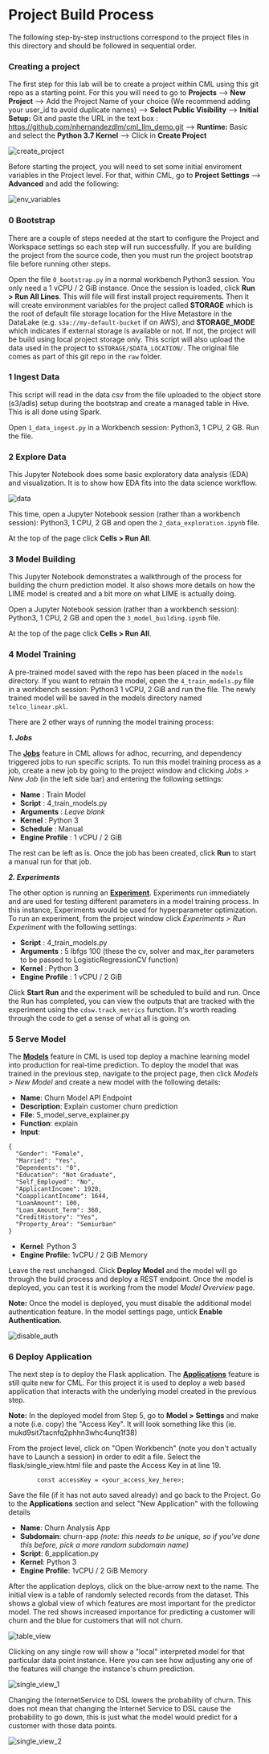# Project Build Process

The following step-by-step instructions correspond to the project files in this directory and should be followed in sequential order.

### Creating a project

The first step for this lab will be to create a project within CML using this git repo as a starting point. 
For this you will need to go to **Projects** --> **New Project** --> Add the Project Name of your choice (We recommend adding your user_id to avoid duplicate names) --> **Select Public Visibility** --> **Initial Setup:** Git and paste the URL in the text box : https://github.com/nhernandezdlm/cml_llm_demo.git --> **Runtime:** Basic and select the **Python 3.7 Kernel** --> Click in **Create Project**

![create_project](../images/create_project.png)

Before starting the project, you will need to set some initial enviroment variables in the Project level. For that, within CML, go to **Project Settings** --> **Advanced** and add the following:

![env_variables](../images/env_variables.png)


### 0 Bootstrap

There are a couple of steps needed at the start to configure the Project and Workspace settings so each step will run successfully. If you are building the project from the source code, then you must run the project bootstrap file before running other steps.

Open the file `0_bootstrap.py` in a normal workbench Python3 session. You only need a 1 vCPU / 2 GiB instance. Once the session is loaded, click **Run > Run All Lines**. This will file will first install project requirements. Then it will create environment variables for the project called **STORAGE** which is the root of default file storage location for the Hive Metastore in the DataLake (e.g. `s3a://my-default-bucket` if on AWS), and **STORAGE_MODE** which indicates if external storage is available or not. If not, the project will be build using local project storage only. This script will also upload the data used in the project to `$STORAGE/$DATA_LOCATION/`. The original file comes as part of this git repo in the `raw` folder.


### 1 Ingest Data

This script will read in the data csv from the file uploaded to the object store (s3/adls) setup during the bootstrap and create a managed table in Hive. This is all done using Spark.

Open `1_data_ingest.py` in a Workbench session: Python3, 1 CPU, 2 GB. Run the file.


### 2 Explore Data

This Jupyter Notebook does some basic exploratory data analysis (EDA) and visualization. It is to show how EDA fits into the data science workflow.

![data](../images/data.png)

This time, open a Jupyter Notebook session (rather than a workbench session): Python3, 1 CPU, 2 GB and open the `2_data_exploration.ipynb` file. 

At the top of the page click **Cells > Run All**.


### 3 Model Building

This Jupyter Notebook demonstrates a walkthrough of the process for building the churn prediction model. It also shows more details on how the LIME model is created and a bit more on what LIME is actually doing.

Open a Jupyter Notebook session (rather than a workbench session): Python3, 1 CPU, 2 GB and open the `3_model_building.ipynb` file. 

At the top of the page click **Cells > Run All**.


### 4 Model Training

A pre-trained model saved with the repo has been placed in the `models` directory. If you want to retrain the model, open the `4_train_models.py` file in a workbench session: Python3 1 vCPU, 2 GiB and run the file. The newly trained model will be saved in the models directory named `telco_linear.pkl`. 

There are 2 other ways of running the model training process:

***1. Jobs***

The **[Jobs](https://docs.cloudera.com/machine-learning/cloud/jobs-pipelines/topics/ml-creating-a-job.html)** feature in CML allows for adhoc, recurring, and dependency triggered jobs to run specific scripts. To run this model training process as a job, create a new job by going to the project window and clicking _Jobs > New Job_ (in the left side bar) and entering the following settings:

* **Name** : Train Model
* **Script** : 4_train_models.py
* **Arguments** : _Leave blank_
* **Kernel** : Python 3
* **Schedule** : Manual
* **Engine Profile** : 1 vCPU / 2 GiB

The rest can be left as is. Once the job has been created, click **Run** to start a manual run for that job.

***2. Experiments***

The other option is running an **[Experiment](https://docs.cloudera.com/machine-learning/cloud/experiments/topics/ml-running-an-experiment.html)**. Experiments run immediately and are used for testing different parameters in a model training process. In this instance, Experiments would be used for hyperparameter optimization. To run an experiment, from the project window click *Experiments > Run Experiment* with the following settings:

* **Script** : 4_train_models.py
* **Arguments** : 5 lbfgs 100 (these the cv, solver and max_iter parameters to be passed to LogisticRegressionCV function)
* **Kernel** : Python 3
* **Engine Profile** : 1 vCPU / 2 GiB

Click **Start Run** and the experiment will be scheduled to build and run. Once the Run has completed, you can view the outputs that are tracked with the experiment using the `cdsw.track_metrics` function. It's worth reading through the code to get a sense of what all is going on.


### 5 Serve Model

The **[Models](https://docs.cloudera.com/machine-learning/cloud/models/topics/ml-creating-and-deploying-a-model.html)** feature in CML is used top deploy a machine learning model into production for real-time prediction. To deploy the model that was trained in the previous step, navigate to the project page, then click *Models > New Model* and create a new model with the following details:

* **Name**: Churn Model API Endpoint
* **Description**: Explain customer churn prediction
* **File**: 5_model_serve_explainer.py
* **Function**: explain
* **Input**: 

```
{
  "Gender": "Female",
  "Married": "Yes",
  "Dependents": "0",
  "Education": "Not Graduate",
  "Self_Employed": "No",
  "ApplicantIncome": 1928,
  "CoapplicantIncome": 1644,
  "LoanAmount": 100,
  "Loan_Amount_Term": 360,
  "CreditHistory": "Yes",
  "Property_Area": "Semiurban"
}
```

* **Kernel**: Python 3
* **Engine Profile**: 1vCPU / 2 GiB Memory

Leave the rest unchanged. Click **Deploy Model** and the model will go through the build process and deploy a REST endpoint. Once the model is deployed, you can test it is working from the model *Model Overview* page.

**Note:** Once the model is deployed, you must disable the additional model authentication feature. In the model settings page, untick **Enable Authentication**.

![disable_auth](../images/disable_auth.png)

### 6 Deploy Application

The next step is to deploy the Flask application. The **[Applications](https://docs.cloudera.com/machine-learning/cloud/applications/topics/ml-applications.html)** feature is still quite new for CML. For this project it is used to deploy a web based application that interacts with the underlying model created in the previous step.

**Note:** In the deployed model from Step 5, go to **Model > Settings** and make a note (i.e. copy) the 
"Access Key". It will look something like this (ie. mukd9sit7tacnfq2phhn3whc4unq1f38)

From the project level, click on "Open Workbench" (note you don't actually have to Launch a 
session) in order to edit a file. Select the flask/single_view.html file and paste the Access 
Key in at line 19.

`        const accessKey = <your_access_key_here>;`

Save the file (if it has not auto saved already) and go back to the Project. Go to the **Applications** section and select "New Application" with the following details

* **Name**: Churn Analysis App
* **Subdomain**: churn-app _(note: this needs to be unique, so if you've done this before, 
  pick a more random subdomain name)_
* **Script**: 6_application.py
* **Kernel**: Python 3
* **Engine Profile**: 1vCPU / 2 GiB Memory

After the application deploys, click on the blue-arrow next to the name. The initial view is a table of randomly selected records from the dataset. This shows a global view of which features are most important for the predictor model. The red shows increased importance for predicting a customer will churn and the blue for customers that will not churn.

![table_view](../images/table_view.png)

Clicking on any single row will show a "local" interpreted model for that particular data point instance. Here you can see how adjusting any one of the features will change the instance's churn prediction.


![single_view_1](../images/single_view_1.png)

Changing the InternetService to DSL lowers the probability of churn. This does not mean that changing the Internet Service to DSL cause the probability to go down, this is just what the model would predict for a customer with those data points.


![single_view_2](../images/single_view_2.png)
